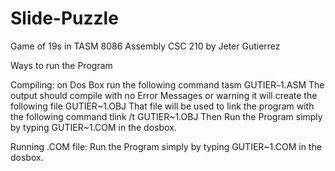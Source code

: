 # Slide-Puzzle

Game of 19s in TASM 8086 Assembly CSC 210
by Jeter Gutierrez

Ways to run the Program 

Compiling:
            on Dos Box run the following command
                tasm GUTIER`~`1.ASM
            The output should compile with no Error Messages or warning
            it will create the following file
                GUTIER~1.OBJ
            That file will be used to link the program with the following command
                tlink /t GUTIER~1.OBJ
            Then Run the Program simply by typing 
                GUTIER~1.COM
            in the dosbox.

Running .COM file:
                    Run the Program simply by typing 
                        GUTIER~1.COM
                    in the dosbox.

